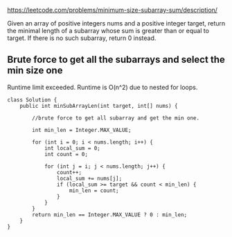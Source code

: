 https://leetcode.com/problems/minimum-size-subarray-sum/description/

Given an array of positive integers nums and a positive integer target, return the minimal length of a
subarray whose sum is greater than or equal to target. If there is no such subarray, return 0 instead.

## Brute force to get all the subarrays and select the min size one

Runtime limit exceeded. Runtime is O(n^2) due to nested for loops.

```
class Solution {
    public int minSubArrayLen(int target, int[] nums) {

        //brute force to get all subarray and get the min one.

        int min_len = Integer.MAX_VALUE;

        for (int i = 0; i < nums.length; i++) {
            int local_sum = 0;
            int count = 0;

            for (int j = i; j < nums.length; j++) {
                count++;
                local_sum += nums[j];
                if (local_sum >= target && count < min_len) {
                    min_len = count;
                }
            }
        }
        return min_len == Integer.MAX_VALUE ? 0 : min_len;
    }
}

```
